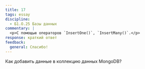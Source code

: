 ```yaml
---
title: 17
tags: essay
discipline:
  - Б1.О.25 Базы данных
commentary: |
  <p>С помощью операторов `InsertOne()`, `InsertMany()`.</p>
response: краткий ответ
feedback:
  general: Cпасибо!
---
```


Как добавить данные в коллекцию данных MongoDB?